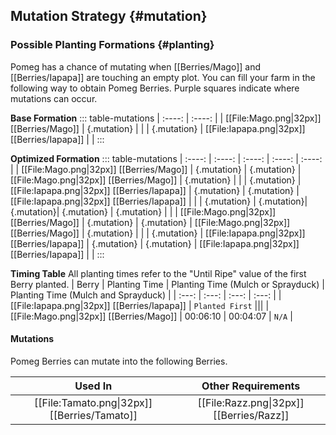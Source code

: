 ## Mutation Strategy {#mutation}

### Possible Planting Formations {#planting}

Pomeg has a chance of mutating when [[Berries/Mago]] and [[Berries/Iapapa]] are touching an empty plot. You can fill your farm in the following way to obtain Pomeg Berries. Purple squares indicate where mutations can occur.

**Base Formation**
::: table-mutations
| :----: | :----: |
| [[File:Mago.png\|32px]] [[Berries/Mago]] | {.mutation} | |
| {.mutation} | [[File:Iapapa.png\|32px]] [[Berries/Iapapa]] | |
:::

**Optimized Formation**
::: table-mutations
| :----: | :----: | :----: | :----: | :----: |
| [[File:Mago.png\|32px]] [[Berries/Mago]] | {.mutation} | {.mutation} | [[File:Mago.png\|32px]] [[Berries/Mago]] | {.mutation} | |
| {.mutation} | [[File:Iapapa.png\|32px]] [[Berries/Iapapa]] | {.mutation} | {.mutation} | [[File:Iapapa.png\|32px]] [[Berries/Iapapa]] | |
| {.mutation} | {.mutation}| {.mutation}| {.mutation} | {.mutation} | |
| [[File:Mago.png\|32px]] [[Berries/Mago]] | {.mutation} | {.mutation} | [[File:Mago.png\|32px]] [[Berries/Mago]] | {.mutation} | |
| {.mutation} | [[File:Iapapa.png\|32px]] [[Berries/Iapapa]] | {.mutation} | {.mutation} | [[File:Iapapa.png\|32px]] [[Berries/Iapapa]] | |
:::

**Timing Table**
All planting times refer to the "Until Ripe" value of the first Berry planted.
| Berry                                         | Planting Time | Planting Time (Mulch or Sprayduck)    | Planting Time (Mulch and Sprayduck)   |
| :---:                                         | :---:         | :---:                                 | :---:                                 |
| [[File:Iapapa.png\|32px]] [[Berries/Iapapa]]  | `Planted First` |||
| [[File:Mago.png\|32px]] [[Berries/Mago]]      | 00:06:10      | 00:04:07                              | `N/A`                                 |

#### Mutations
Pomeg Berries can mutate into the following Berries.

| Used In                                       | Other Requirements |
| :---:                                         | :---: |
| [[File:Tamato.png\|32px]] [[Berries/Tamato]]  | [[File:Razz.png\|32px]] [[Berries/Razz]] |